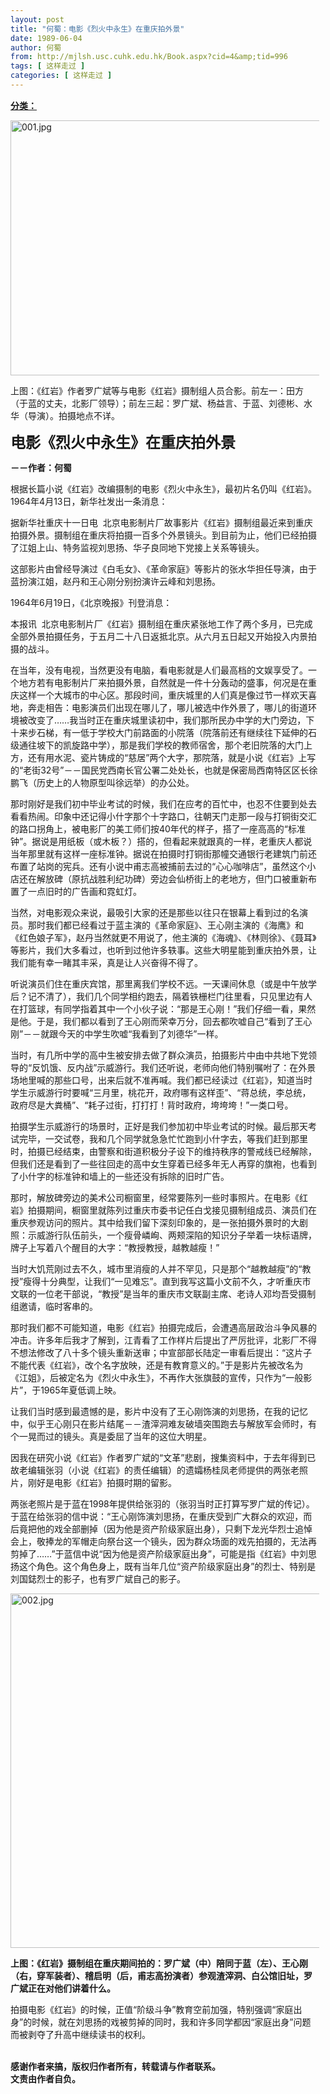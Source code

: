 ```yaml
---
layout: post
title: "何蜀：电影《烈火中永生》在重庆拍外景"
date: 1989-06-04
author: 何蜀
from: http://mjlsh.usc.cuhk.edu.hk/Book.aspx?cid=4&amp;tid=996
tags: [ 这样走过 ]
categories: [ 这样走过 ]
---
```


<div style="margin: 15px 10px 10px 0px;">
<div>
<span id="ctl00_ContentPlaceHolder1_chapter1_SubjectLabel" style="font-weight:bold;text-decoration:underline;">
   分类：
  </span>
</div>
<p>
<img align="top" alt="001.jpg" border="0" height="408" src="https://i.imgur.com/2VDiZ4Z.jpg" width="590"/>
</p>
<p>
  上图：《红岩》作者罗广斌等与电影《红岩》摄制组人员合影。前左一：田方（于蓝的丈夫，北影厂领导）；前左三起：罗广斌、杨益言、于蓝、刘德彬、水华（导演）。拍摄地点不详。
 </p>
<p>
<strong>
<font size="5">
    电影《烈火中永生》在重庆拍外景
   </font>
</strong>
</p>
<p>
<strong>
   －－作者：何蜀
  </strong>
</p>
<p>
  根据长篇小说《红岩》改编摄制的电影《烈火中永生》，最初片名仍叫《红岩》。1964年4月13日，新华社发出一条消息：
 </p>
<p>
  据新华社重庆十一日电  北京电影制片厂故事影片《红岩》摄制组最近来到重庆拍摄外景。摄制组在重庆将拍摄一百多个外景镜头。到目前为止，他们已经拍摄了江姐上山、特务监视刘思扬、华子良同地下党接上关系等镜头。
 </p>
<p>
  这部影片由曾经导演过《白毛女》、《革命家庭》等影片的张水华担任导演，由于蓝扮演江姐，赵丹和王心刚分别扮演许云峰和刘思扬。
 </p>
<p>
  1964年6月19日，《北京晚报》刊登消息：
 </p>
<p>
  本报讯  北京电影制片厂《红岩》摄制组在重庆紧张地工作了两个多月，已完成全部外景拍摄任务，于五月二十八日返抵北京。从六月五日起又开始投入内景拍摄的战斗。
 </p>
<p>
  在当年，没有电视，当然更没有电脑，看电影就是人们最高档的文娱享受了。一个地方若有电影制片厂来拍摄外景，自然就是一件十分轰动的盛事，何况是在重庆这样一个大城市的中心区。那段时间，重庆城里的人们真是像过节一样欢天喜地，奔走相告：电影演员们出现在哪儿了，哪儿被选中作外景了，哪儿的街道环境被改变了……我当时正在重庆城里读初中，我们那所民办中学的大门旁边，下十来步石梯，有一低于学校大门前路面的小院落（院落前还有继续往下延伸的石级通往坡下的凯旋路中学），那是我们学校的教师宿舍，那个老旧院落的大门上方，还有用水泥、瓷片铸成的“慈居”两个大字，那院落，就是小说《红岩》上写的“老街32号”－－国民党西南长官公署二处处长，也就是保密局西南特区区长徐鹏飞（历史上的人物原型叫徐远举）的办公处。
 </p>
<p>
  那时刚好是我们初中毕业考试的时候，我们在应考的百忙中，也忍不住要到处去看看热闹。印象中还记得小什字那个十字路口，往朝天门走那一段与打铜街交汇的路口拐角上，被电影厂的美工师们按40年代的样子，搭了一座高高的“标准钟”。据说是用纸板（或木板？）搭的，但看起来就跟真的一样，老重庆人都说当年那里就有这样一座标准钟。据说在拍摄时打铜街那幢交通银行老建筑门前还布置了站岗的宪兵。还有小说中甫志高被捕前去过的“心心咖啡店”，虽然这个小店还在解放碑（原抗战胜利纪功碑）旁边会仙桥街上的老地方，但门口被重新布置了一点旧时的广告画和霓虹灯。
 </p>
<p>
  当然，对电影观众来说，最吸引大家的还是那些以往只在银幕上看到过的名演员。那时我们都已经看过于蓝主演的《革命家庭》、王心刚主演的《海鹰》和《红色娘子军》，赵丹当然就更不用说了，他主演的《海魂》、《林则徐》、《聂耳》等影片，我们大多看过，也听到过他许多轶事。这些大明星能到重庆拍外景，让我们能有幸一睹其丰采，真是让人兴奋得不得了。
 </p>
<p>
  听说演员们住在重庆宾馆，那里离我们学校不远。一天课间休息（或是中午放学后？记不清了），我们几个同学相约跑去，隔着铁栅栏门往里看，只见里边有人在打篮球，有同学指着其中一个小伙子说：“那是王心刚！”我们仔细一看，果然是他。于是，我们都以看到了王心刚而荣幸万分，回去都吹嘘自己“看到了王心刚”－－就跟今天的中学生吹嘘“我看到了刘德华”一样。
 </p>
<p>
  当时，有几所中学的高中生被安排去做了群众演员，拍摄影片中由中共地下党领导的“反饥饿、反内战”示威游行。我们还听说，老师向他们特别嘱咐了：在外景场地里喊的那些口号，出来后就不准再喊。我们都已经读过《红岩》，知道当时学生示威游行时要喊“三月里，桃花开，政府哪有这样歪”、“蒋总统，李总统，政府尽是大粪桶”、“耗子过街，打打打！背时政府，垮垮垮！”一类口号。
 </p>
<p>
  拍摄学生示威游行的场景时，正好是我们参加初中毕业考试的时候。最后那天考试完毕，一交试卷，我和几个同学就急急忙忙跑到小什字去，等我们赶到那里时，拍摄已经结束，由警察和街道积极分子设下的维持秩序的警戒线已经解除，但我们还是看到了一些往回走的高中女生穿着已经多年无人再穿的旗袍，也看到了小什字的标准钟和墙上的一些还没有拆除的旧时广告。
 </p>
<p>
  那时，解放碑旁边的美术公司橱窗里，经常要陈列一些时事照片。在电影《红岩》拍摄期间，橱窗里就陈列过重庆市委书记任白戈接见摄制组成员、演员们在重庆参观访问的照片。其中给我们留下深刻印象的，是一张拍摄外景时的大剧照：示威游行队伍前头，一个瘦骨嶙峋、两颊深陷的知识分子举着一块标语牌，牌子上写着八个醒目的大字：“教授教授，越教越瘦！”
 </p>
<p>
  当时大饥荒刚过去不久，城市里消瘦的人并不罕见，只是那个“越教越瘦”的“教授”瘦得十分典型，让我们“一见难忘”。直到我写这篇小文前不久，才听重庆市文联的一位老干部说，“教授”是当年的重庆市文联副主席、老诗人邓均吾受摄制组邀请，临时客串的。
 </p>
<p>
  那时我们都不可能知道，电影《红岩》拍摄完成后，会遭遇高层政治斗争风暴的冲击。许多年后我才了解到，江青看了工作样片后提出了严厉批评，北影厂不得不想法修改了八十多个镜头重新送审；中宣部部长陆定一审看后提出：“这片子不能代表《红岩》，改个名字放映，还是有教育意义的。”于是影片先被改名为《江姐》，后被定名为《烈火中永生》，不再作大张旗鼓的宣传，只作为“一般影片”，于1965年夏低调上映。
 </p>
<p>
  让我们当时感到最遗憾的是，影片中没有了王心刚饰演的刘思扬，在我的记忆中，似乎王心刚只在影片结尾－－渣滓洞难友破墙突围跑去与解放军会师时，有个一晃而过的镜头。真是委屈了当年的这位大明星。
 </p>
<p>
  因我在研究小说《红岩》作者罗广斌的“文革”悲剧，搜集资料中，于去年得到已故老编辑张羽（小说《红岩》的责任编辑）的遗孀杨桂凤老师提供的两张老照片，刚好是电影《红岩》拍摄时期的留影。
 </p>
<p>
  两张老照片是于蓝在1998年提供给张羽的（张羽当时正打算写罗广斌的传记）。于蓝在给张羽的信中说：“王心刚饰演刘思扬，在重庆受到广大群众的欢迎，而后竟把他的戏全部删掉（因为他是资产阶级家庭出身），只剩下龙光华烈士追悼会上，敬捧龙的军帽走向祭台这一个镜头，因为群众场面的戏先拍摄的，无法再剪掉了……”于蓝信中说“因为他是资产阶级家庭出身”，可能是指《红岩》中刘思扬这个角色。这个角色身上，既有当年几位“资产阶级家庭出身”的烈士、特别是刘国鋕烈士的影子，也有罗广斌自己的影子。
 </p>
<p>
<img align="top" alt="002.jpg" border="0" height="567" src="https://i.imgur.com/O8WG4kB.jpg" width="590"/>
</p>
<p>
<strong>
   上图：《红岩》摄制组在重庆期间拍的：罗广斌（中）陪同于蓝（左）、王心刚（右，穿军装者）、稽启明（后，甫志高扮演者）参观渣滓洞、白公馆旧址，罗广斌正在对他们讲着什么。
  </strong>
</p>
<p>
  拍摄电影《红岩》的时候，正值“阶级斗争”教育空前加强，特别强调“家庭出身”的时候，就在刘思扬的戏被剪掉的同时，我和许多同学都因“家庭出身”问题而被剥夺了升高中继续读书的权利。
 </p>
<p>
<br/>
<strong>
   感谢作者来搞，版权归作者所有，转载请与作者联系。
   <br/>
   文责由作者自负。
  </strong>
</p>
</div>
